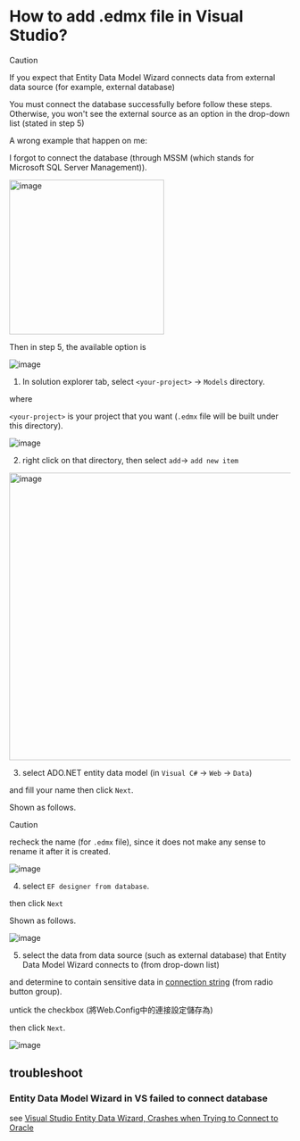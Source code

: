 # How to add .edmx file in Visual Studio?
> [!CAUTION]
> If you expect that Entity Data Model Wizard connects data from external data source (for example, external database)
>
> You must connect the database successfully before follow these steps. Otherwise, you won't see the external source as an option in the drop-down list (stated in step 5)
>
> A wrong example that happen on me:
>
> I forgot to connect the database (through MSSM (which stands for Microsoft SQL Server Management)).
>
> <img width="277" alt="image" src="https://github.com/user-attachments/assets/a62a17ee-01b3-45b1-97f1-b944b20f120f" />
> 
> Then in step 5, the available option is
>
> ![image](https://github.com/user-attachments/assets/c6983bdd-f35f-4c67-9481-5b6a320c246a)
 

1. In solution explorer tab, select `<your-project>` -> `Models` directory.

where 

`<your-project>` is your project that you want (`.edmx` file will be built under this directory).

![image](https://github.com/user-attachments/assets/fe3633dc-2450-4324-83d9-4a4a533ef39a)

2. right click on that directory, then select `add`-> `add new item`
   
<img width="515" alt="image" src="https://github.com/user-attachments/assets/66e35508-8bd9-4765-b2f6-3ea374df8db3" />

3. select ADO.NET entity data model (in `Visual C#` -> `Web` -> `Data`)

and fill your name then click `Next`.

Shown as follows.

> [!CAUTION]
> recheck the name (for `.edmx` file), since it does not make any sense to rename it after it is created.

![image](https://github.com/user-attachments/assets/c52e35fb-204e-4b8c-b6ff-07aca61ce214)

4. select `EF designer from database`.

then click `Next`

Shown as follows.

![image](https://github.com/user-attachments/assets/1b4979fe-bc96-4998-8e21-cebd26e6b940)

5. select the data from data source (such as external database) that Entity Data Model Wizard connects to (from drop-down list)

and determine to contain sensitive data in [connection string](https://learn.microsoft.com/en-us/aspnet/mvc/overview/getting-started/introduction/creating-a-connection-string) (from radio button group).

untick the checkbox (將Web.Config中的連接設定儲存為)

then click `Next`.

![image](https://github.com/user-attachments/assets/e524e0b0-14df-45d2-8e18-71d91480cf6c)

## troubleshoot
### Entity Data Model Wizard in VS failed to connect database
see [Visual Studio Entity Data Wizard, Crashes when Trying to Connect to Oracle](https://stackoverflow.com/questions/50911394/visual-studio-entity-data-wizard-crashes-when-trying-to-connect-to-oracle)
